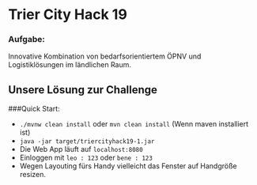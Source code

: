 # Trier City Hack 19
### Aufgabe: 
Innovative Kombination von bedarfsorientiertem ÖPNV und Logistiklösungen im ländlichen Raum.
## Unsere Lösung zur Challenge

###Quick Start:
* `./mvnw clean install` oder `mvn clean install` (Wenn maven installiert ist)  
* `java -jar target/triercityhack19-1.jar`
* Die Web App läuft auf `localhost:8080`
* Einloggen mit `leo : 123` oder `bene : 123`
* Wegen Layouting fürs Handy vielleicht das Fenster auf Handgröße resizen. 
